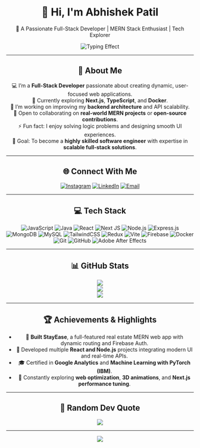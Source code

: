 <div align="center">

# 👋 Hi, I'm **Abhishek Patil**  
🚀 A Passionate Full-Stack Developer | MERN Stack Enthusiast | Tech Explorer  

![Typing Effect](https://readme-typing-svg.demolab.com/?lines=Full-Stack+Developer;MERN+Stack+Developer;React+%26+Next.js+Enthusiast;Learning+and+Building+Everyday!&font=Fira+Code&center=true&width=500&height=50&duration=4000&pause=1000&color=00C4FF)

---

## 💫 About Me  
💻 I’m a **Full-Stack Developer** passionate about creating dynamic, user-focused web applications.<br>
🌱 Currently exploring **Next.js**, **TypeScript**, and **Docker**.<br>
🔭 I’m working on improving my **backend architecture** and API scalability.<br>
🤝 Open to collaborating on **real-world MERN projects** or **open-source contributions**.<br>
⚡ Fun fact: I enjoy solving logic problems and designing smooth UI experiences.<br>
🎯 Goal: To become a **highly skilled software engineer** with expertise in **scalable full-stack solutions**.<br>

---

## 🌐 Connect With Me
[![Instagram](https://img.shields.io/badge/Instagram-%23E4405F.svg?logo=Instagram&logoColor=white)](https://www.instagram.com/i_m_abhishek_p/)
[![LinkedIn](https://img.shields.io/badge/LinkedIn-%230077B5.svg?logo=linkedin&logoColor=white)](https://www.linkedin.com/in/abhishek-patil01/)
[![Email](https://img.shields.io/badge/Email-D14836?logo=gmail&logoColor=white)](mailto:itsmeabhishek65@gmail.com)

---

## 💻 Tech Stack
![JavaScript](https://img.shields.io/badge/javascript-%23323330.svg?style=for-the-badge&logo=javascript&logoColor=%23F7DF1E)
![Java](https://img.shields.io/badge/java-%23ED8B00.svg?style=for-the-badge&logo=openjdk&logoColor=white)
![React](https://img.shields.io/badge/react-%2320232a.svg?style=for-the-badge&logo=react&logoColor=%2361DAFB)
![Next JS](https://img.shields.io/badge/next.js-black?style=for-the-badge&logo=next.js&logoColor=white)
![Node.js](https://img.shields.io/badge/node.js-%2343853D.svg?style=for-the-badge&logo=node.js&logoColor=white)
![Express.js](https://img.shields.io/badge/express.js-%23404d59.svg?style=for-the-badge&logo=express&logoColor=%2361DAFB)
![MongoDB](https://img.shields.io/badge/MongoDB-%234ea94b.svg?style=for-the-badge&logo=mongodb&logoColor=white)
![MySQL](https://img.shields.io/badge/mysql-4479A1.svg?style=for-the-badge&logo=mysql&logoColor=white)
![TailwindCSS](https://img.shields.io/badge/tailwindcss-%2338B2AC.svg?style=for-the-badge&logo=tailwind-css&logoColor=white)
![Redux](https://img.shields.io/badge/redux-%23593d88.svg?style=for-the-badge&logo=redux&logoColor=white)
![Vite](https://img.shields.io/badge/vite-%23646CFF.svg?style=for-the-badge&logo=vite&logoColor=white)
![Firebase](https://img.shields.io/badge/firebase-%23039BE5.svg?style=for-the-badge&logo=firebase)
![Docker](https://img.shields.io/badge/docker-%230db7ed.svg?style=for-the-badge&logo=docker&logoColor=white)
![Git](https://img.shields.io/badge/git-%23F05033.svg?style=for-the-badge&logo=git&logoColor=white)
![GitHub](https://img.shields.io/badge/github-%23121011.svg?style=for-the-badge&logo=github&logoColor=white)
![Adobe After Effects](https://img.shields.io/badge/Adobe%20After%20Effects-9999FF.svg?style=for-the-badge&logo=Adobe%20After%20Effects&logoColor=white)

---

## 📊 GitHub Stats
![](https://github-readme-stats.vercel.app/api?username=Abhishekpatil009&theme=radical&hide_border=false&include_all_commits=true&count_private=true)<br/>
![](https://nirzak-streak-stats.vercel.app/?user=Abhishekpatil009&theme=radical&hide_border=false)<br/>
![](https://github-readme-stats.vercel.app/api/top-langs/?username=Abhishekpatil009&theme=radical&hide_border=false&include_all_commits=true&count_private=true&layout=compact)

---

## 🏆 Achievements & Highlights
- 🥇 **Built StayEase**, a full-featured real estate MERN web app with dynamic routing and Firebase Auth.  
- 💼 Developed multiple **React and Node.js** projects integrating modern UI and real-time APIs.  
- 🎓 Certified in **Google Analytics** and **Machine Learning with PyTorch (IBM)**.  
- 🧠 Constantly exploring **web optimization**, **3D animations**, and **Next.js performance tuning**.  

---

## 💬 Random Dev Quote
![](https://quotes-github-readme.vercel.app/api?type=horizontal&theme=radical)

---

[![](https://visitcount.itsvg.in/api?id=Abhishekpatil009&icon=0&color=6)](https://visitcount.itsvg.in)

</div>
